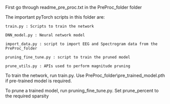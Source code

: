 
First go through readme_pre_proc.txt in the PreProc_folder folder 

The important pyTorch scripts in this folder are:

	train.py : Scripts to train the network
  
	DNN_model.py : Neural network model
  
	import_data.py : script to import EEG and Spectrogram data from the PreProc_folder
  
	pruning_fine_tune.py : script to train the pruned model
  
	prune_utils.py : APIs used to perform magnitude pruning
  
  

To train the network, run train.py. Use PreProc_folder\pre_trained_model.pth if pre-trained model is required.

To prune a trained model, run  pruning_fine_tune.py. Set prune_percent to the required sparsity



